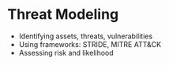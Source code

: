 # Threat Modeling

- Identifying assets, threats, vulnerabilities
- Using frameworks: STRIDE, MITRE ATT&CK
- Assessing risk and likelihood
